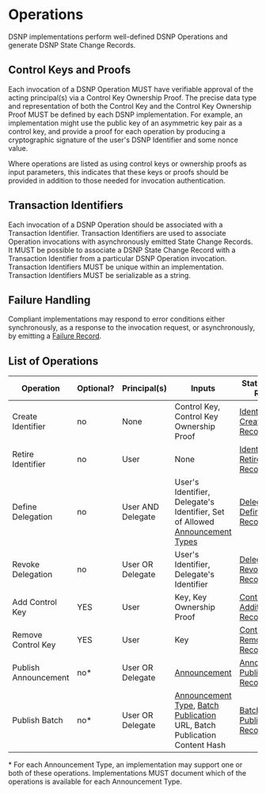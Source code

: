 # Operations

DSNP implementations perform well-defined DSNP Operations and generate DSNP State Change Records.

## Control Keys and Proofs

Each invocation of a DSNP Operation MUST have verifiable approval of the acting principal(s) via a Control Key Ownership Proof.
The precise data type and representation of both the Control Key and the Control Key Ownership Proof MUST be defined by each DSNP implementation.
For example, an implementation might use the public key of an asymmetric key pair as a control key, and provide a proof for each operation by producing a cryptographic signature of the user's DSNP Identifier and some nonce value.

Where operations are listed as using control keys or ownership proofs as input parameters, this indicates that these keys or proofs should be provided in addition to those needed for invocation authentication.

## Transaction Identifiers

Each invocation of a DSNP Operation should be associated with a Transaction Identifier.
Transaction Identifiers are used to  associate Operation invocations with asynchronously emitted State Change Records.
It MUST be possible to associate a DSNP State Change Record with a Transaction Identifier from a particular DSNP Operation invocation.
Transaction Identifiers MUST be unique within an implementation.
Transaction Identifiers MUST be serializable as a string.

## Failure Handling

Compliant implementations may respond to error conditions either synchronously, as a response to the invocation request, or asynchronously, by emitting a [Failure Record](Records.md#failure).

## List of Operations

| Operation | Optional? | Principal(s) | Inputs | State Change Record |
|---------- |---------- |------------- |------- |-------------- |
| <a id="create-identifier">Create Identifier</a> | no | None | Control Key, Control Key Ownership Proof | [Identifier Creation Record](Records.md#identifier-creation) |
| <a id="retire-identifier">Retire Identifier</a> | no | User | None | [Identifier Retirement Record](Records.md#identifier-retirement) |
| <a id="define-delegation">Define Delegation</a> | no | User AND Delegate | User's Identifier, Delegate's Identifier, Set of Allowed [Announcement Types](Announcements.md#announcement-types) | [Delegation Definition Record](Records.md#delegation-definition) |
| <a id="revoke-delegation">Revoke Delegation</a> | no | User OR Delegate | User's Identifier, Delegate's Identifier | [Delegation Revocation Record](Records.md#delegation-revocation) |
| <a id="add-control-key">Add Control Key</a> | YES | User | Key, Key Ownership Proof | [Control Key Addition Record](Records.md#control-key-addition) |
| <a id="remove-control-key">Remove Control Key</a> | YES | User | Key | [Control Key Removal Record](Records.md#control-key-removal) |
| <a id="publish-announcement">Publish Announcement</a> | no* | User OR Delegate | [Announcement](Announcements.md) | [Announcement Published Record](Records.md#announcement-published) |
| <a id="publish-batch">Publish Batch</a> | no* | User OR Delegate | [Announcement Type](Announcements.md#announcement-types), [Batch Publication](BatchPublications.md) URL, Batch Publication Content Hash | [Batch Published Record](Records.md#batch-published) |

\* For each Announcement Type, an implementation may support one or both of these operations.
Implementations MUST document which of the operations is available for each Announcement Type.
